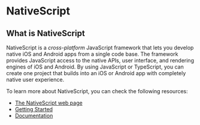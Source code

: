 # NativeScript 

## What is NativeScript

NativeScript is a *cross-platform* JavaScript framework that lets you develop native iOS and Android apps from a single code base. The framework provides JavaScript access to the native APIs, user interface, and rendering engines of iOS and Android. By using JavaScript or TypeScript, you can create one project that builds into an iOS or Android app with completely native user experience.

To learn more about NativeScript, you can check the following resources:

- [The NativeScript web page](www.nativescript.org)
- [Getting Started](http://docs.nativescript.org/getting-started)
- [Documentation](http://docs.nativescript.org)
